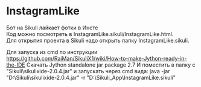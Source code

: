 # InstagramLike
Бот на Sikuli лайкает фотки в Инсте  
Код можно посмотреть в InstagramLike.sikuli/InstagramLike.html.  
Для открытия проекта в Sikuli надо открыть папку InstagramLike.sikuli.  

Для запуска из cmd по инструкции
https://github.com/RaiMan/SikuliX1/wiki/How-to-make-Jython-ready-in-the-IDE
Скачать
Jython standalone jar package 2.7
И поместить в папку с "Sikuli\sikulixide-2.0.4.jar" и запускать через cmd вида:
java -jar "D:\Sikuli\sikulixide-2.0.4.jar" -r "D:\Sikuli_App\InstagramLike.sikuli"
